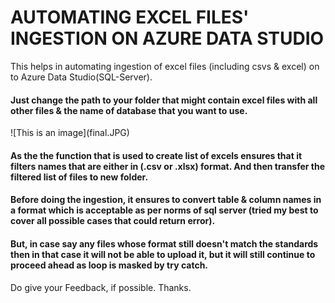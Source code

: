 # AUTOMATING EXCEL FILES' INGESTION ON AZURE DATA STUDIO
This helps in automating ingestion of excel files (including csvs &amp; excel) on to Azure Data Studio(SQL-Server).

<h4> Just change the path to your folder that might contain excel files with all other files & the name of database that you want to use. </h4>  
![This is an image](final.JPG)
<h4> As the the function that is used to create list of excels ensures that it filters names that are either in (.csv or .xlsx) format. And then transfer the filtered list of files to new folder.</h4>
<h4>Before doing the ingestion, it ensures to convert table & column names in a format which is acceptable as per norms of sql server (tried my best to cover all possible cases that could return error). </h4>
<h4>But, in case say any files whose format still doesn't match the standards then in that case it will not be able to upload it, but it will still continue to proceed ahead as loop is masked by try catch. </h4>

Do give your Feedback, if possible. Thanks.
 





